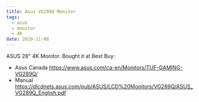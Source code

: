 ```yaml
---
title: Asus VG289Q Monitor
tags:
  - asus
  - monitor
  - 4K
date: 2020-11-08
---
```


ASUS 28" 4K Monitor. Bought it at Best Buy:

* Asus Canada https://www.asus.com/ca-en/Monitors/TUF-GAMING-VG289Q/
* Manual https://dlcdnets.asus.com/pub/ASUS/LCD%20Monitors/VG289Q/ASUS_VG289Q_English.pdf